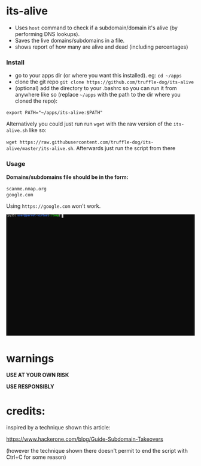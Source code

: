 # its-alive
* Uses `host` command  to check if a subdomain/domain it's alive (by performing DNS lookups). 
* Saves the live domains/subdomains in a file.
* shows report of how many are alive and  dead (including percentages)


### Install
* go to your apps dir (or where you want this installed). eg: `cd ~/apps`
* clone the git repo 
`git clone https://github.com/truffle-dog/its-alive`
* (optional) add the directory to your .bashrc so you can run it from anywhere like so (replace `~/apps` with the path to the dir where you cloned the repo):
```
export PATH="~/apps/its-alive:$PATH" 
```
Alternatively you could just run run `wget` with the raw version of the `its-alive.sh` like so:

`wget https://raw.githubusercontent.com/truffle-dog/its-alive/master/its-alive.sh`. Afterwards just run the script from there

### Usage 

**Domains/subdomains  file should be in the form:**
```
scanme.nmap.org
google.com
```
Using `https://google.com` won't work.

![Example](./docs/usage_example.svg)

# warnings



**USE AT YOUR OWN RISK**



**USE RESPONSIBLY**



# credits:
inspired by a technique shown this article:




https://www.hackerone.com/blog/Guide-Subdomain-Takeovers




(however the technique shown there doesn't permit to end the script with Ctrl+C for some reason)
